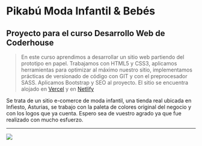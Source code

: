 # Pikabú Moda Infantil & Bebés 

## Proyecto para el curso Desarrollo Web de Coderhouse

> En este curso aprendimos a desarrollar un sitio web partiendo del prototipo en papel.
Trabajamos con HTML5 y CSS3, aplicamos herramientas para optimizar al máximo nuestro sitio, implementamos prácticas de versionado de código con GIT y con el preprocesador SASS.
Aplicamos Bootstrap y SEO al proyecto.
El sitio se encuentra alojado en [Vercel](https://pikabu-moda-infantil.vercel.app/) y en [Netlify](https://pikabu-moda-infantil.netlify.app/)

Se trata de un sitio e-comerce de moda infantil, una tienda real ubicada en Infiesto, Asturias, se trabajo con la paleta de colores original del negocio y con los logos que ya cuenta.
Espero sea de vuestro agrado ya que fue realizado con mucho esfuerzo.

------------
[![](https://i.ibb.co/sv9TVqz/logo-encabezado.webp)](https://i.ibb.co/sv9TVqz/logo-encabezado.webp)
